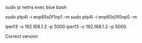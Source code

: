 sudo ip netns exec blue bash

sudo ptp4l -i enp65s0f1np1 -m
sudo ptp4l -i enp65s0f0np0 -m

iperf3 -s 192.168.1.2 -p 5000
iperf3 -c 192.168.1.2 -p 5000

Correct version